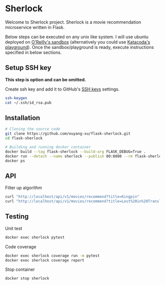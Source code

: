 # Sherlock

Welcome to Sherlock project. Sherlock is a movie recommendation microservice written in Flask.

Below steps can be executed on any unix like system. I will use ubuntu deployed on [O'Reilly's sandbox](https://learning.oreilly.com/scenarios/ubuntu-sandbox/9781492062837) (alternatively you could use [Katacoda's playground](https://www.katacoda.com/courses/ubuntu/playground2004)). Once the sandbox/playground is ready, execute instructions specified in below sections.

## Setup SSH key

**This step is option and can be omitted.**

Create ssh key and add it to GitHub's [SSH keys](https://github.com/settings/keys) settings.

```bash
ssh-keygen
cat ~/.ssh/id_rsa.pub
```

## Installation

```bash
# Cloning the source code
git clone https://github.com/ouyang-xu/flask-sherlock.git
cd flask-sherlock

# Building and running docker container
docker build --tag flask-sherlock --build-arg FLASK_DEBUG=True .
docker run --detach --name sherlock --publish 80:8080 --rm flask-sherlock
docker ps
```

## API

Filter up algorithm
```bash
curl "http://localhost/api/v1/movies/recommend?title=Kingpin"
curl "http://localhost/api/v1/movies/recommend?title=Lost%20in%20Translation"
```

## Testing

Unit test
```bash
docker exec sherlock pytest
```

Code coverage
```bash
docker exec sherlock coverage run -m pytest
docker exec sherlock coverage report
```

Stop container
```bash
docker stop sherlock
```

